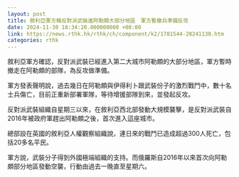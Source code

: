 ```yaml
---
layout: post
title: 敘利亞軍方稱反對派武裝進阿勒頗大部分地區　軍方暫撤兵準備反攻
date: 2024-11-30 18:34:20.000000000 +08:00
link: https://news.rthk.hk/rthk/ch/component/k2/1781544-20241130.htm
categories: rthk
---
```


敘利亞軍方確認，反對派武裝已經進入第二大城市阿勒頗的大部分地區，軍方暫時撤走在阿勒頗的部隊，為反攻做準備。

軍方發表聲明說，過去幾日在阿勒頗與伊得利卜跟武裝份子的激烈戰鬥中，數十名士兵傷亡，目前正重新部署軍隊，等待增援部隊到來，並發起反攻。

反對派武裝組織自星期三以來，在敘利亞西北部發動大規模襲擊，是反對派武裝自2016年被政府軍趕出阿勒頗之後，首次進入這座城市。

總部設在英國的敘利亞人權觀察組織說，連日來的戰鬥已造成超過300人死亡，包括20多名平民。

軍方說，武裝分子得到外國極端組織的支持。而俄羅斯自2016年以來首次向阿勒頗部分地區發動空襲，行動由過去一晚直至星期六。
